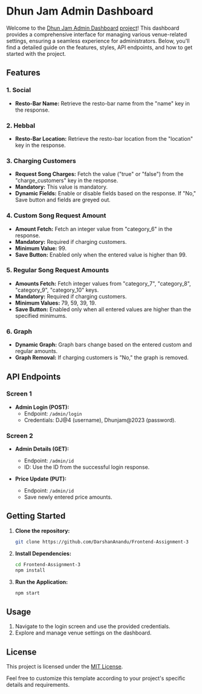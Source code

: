# Dhun Jam Admin Dashboard

Welcome to the [Dhun Jam Admin Dashboard](https://darshananandu.github.io/Dhun_Jam_Admin_Dashboard/) [project](https://github.com/DarshanAnandu/Dhun_Jam_Admin_Dashboard)! This dashboard provides a comprehensive interface for managing various venue-related settings, ensuring a seamless experience for administrators. Below, you'll find a detailed guide on the features, styles, API endpoints, and how to get started with the project.

## Features

### 1. Social
- **Resto-Bar Name:** Retrieve the resto-bar name from the "name" key in the response.

### 2. Hebbal
- **Resto-Bar Location:** Retrieve the resto-bar location from the "location" key in the response.

### 3. Charging Customers
- **Request Song Charges:** Fetch the value ("true" or "false") from the "charge_customers" key in the response.
- **Mandatory:** This value is mandatory.
- **Dynamic Fields:** Enable or disable fields based on the response. If "No," Save button and fields are greyed out.

### 4. Custom Song Request Amount
- **Amount Fetch:** Fetch an integer value from "category_6" in the response.
- **Mandatory:** Required if charging customers.
- **Minimum Value:** 99.
- **Save Button:** Enabled only when the entered value is higher than 99.

### 5. Regular Song Request Amounts
- **Amounts Fetch:** Fetch integer values from "category_7", "category_8", "category_9", "category_10" keys.
- **Mandatory:** Required if charging customers.
- **Minimum Values:** 79, 59, 39, 19.
- **Save Button:** Enabled only when all entered values are higher than the specified minimums.

### 6. Graph
- **Dynamic Graph:** Graph bars change based on the entered custom and regular amounts.
- **Graph Removal:** If charging customers is "No," the graph is removed.

## API Endpoints

### Screen 1

- **Admin Login (POST):**
  - Endpoint: `/admin/login`
  - Credentials: DJ@4 (username), Dhunjam@2023 (password).

### Screen 2

- **Admin Details (GET):**
  - Endpoint: `/admin/id`
  - ID: Use the ID from the successful login response.

- **Price Update (PUT):**
  - Endpoint: `/admin/id`
  - Save newly entered price amounts.

## Getting Started

1. **Clone the repository:**
   ```bash
   git clone https://github.com/DarshanAnandu/Frontend-Assignment-3
   ```

2. **Install Dependencies:**
   ```bash
   cd Frontend-Assignment-3
   npm install
   ```

3. **Run the Application:**
   ```bash
   npm start
   ```

## Usage

1. Navigate to the login screen and use the provided credentials.
2. Explore and manage venue settings on the dashboard.


## License

This project is licensed under the [MIT License](LICENSE).

Feel free to customize this template according to your project's specific details and requirements.